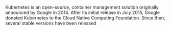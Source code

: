 Kubernetes is an open-source, container management 
solution originally announced by Google in 2014. 
After its initial release in July 2015, Google donated 
Kubernetes to the Cloud Native Computing Foundation. 
Since then, several stable versions have been released
